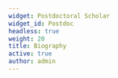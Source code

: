 ```yaml
---
widget: Postdoctoral Scholar
widget_id: Postdoc
headless: true
weight: 20
title: Biography
active: true
author: admin
---
```

